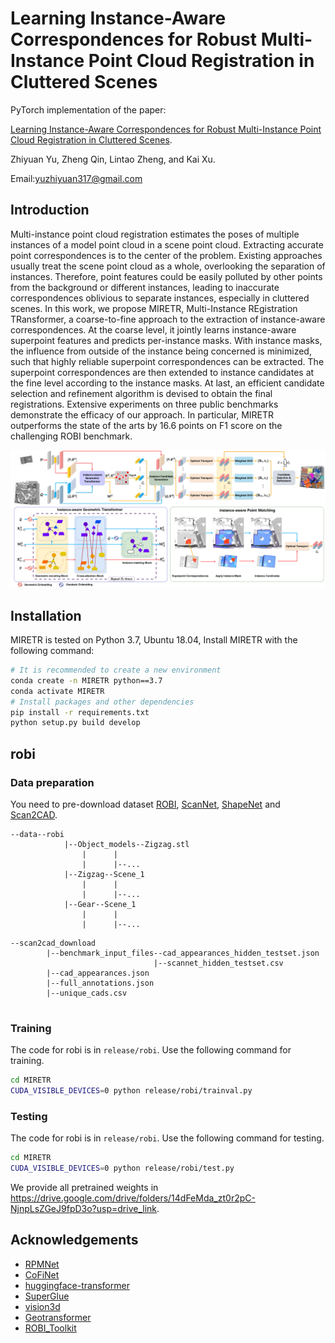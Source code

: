 # Learning Instance-Aware Correspondences for Robust Multi-Instance Point Cloud Registration in Cluttered Scenes

PyTorch implementation of the paper:

[Learning Instance-Aware Correspondences for Robust Multi-Instance Point Cloud Registration in Cluttered Scenes](https://arxiv.org/abs/2404.04557).

Zhiyuan Yu, Zheng Qin, Lintao Zheng, and Kai Xu.

Email:yuzhiyuan317@gmail.com
## Introduction

Multi-instance point cloud registration estimates the poses of multiple instances of a model point cloud in a scene point cloud. Extracting accurate point correspondences is to the center of the problem. Existing approaches
usually treat the scene point cloud as a whole, overlooking the separation of instances. Therefore, point features could be easily polluted by other points from the background or different instances, leading to inaccurate correspondences oblivious to separate instances, especially in cluttered scenes. In this work, we propose MIRETR, Multi-Instance REgistration TRansformer, a coarse-to-fine approach to the extraction of instance-aware correspondences. At the coarse level, it jointly learns instance-aware superpoint features and predicts per-instance masks. With instance masks, the influence from outside of the instance being concerned is minimized, such that highly reliable superpoint correspondences can be extracted. The superpoint correspondences are then extended to instance candidates at the fine level according to the instance masks. At last, an efficient candidate selection and refinement algorithm is devised to obtain the final registrations. Extensive experiments on three public benchmarks demonstrate the efficacy of our approach. In particular, MIRETR outperforms the state of the arts by 16.6 points on F1 score on the challenging ROBI benchmark.

![](assets/pipeline.png)
## Installation

MIRETR is tested on Python 3.7, Ubuntu 18.04,
Install MIRETR with the following command:

```bash
# It is recommended to create a new environment
conda create -n MIRETR python==3.7
conda activate MIRETR
# Install packages and other dependencies
pip install -r requirements.txt
python setup.py build develop
```


## robi

### Data preparation
You need to pre-download dataset [ROBI](https://www.trailab.utias.utoronto.ca/robi), [ScanNet](https://github.com/ScanNet/ScanNet), [ShapeNet](https://www.shapenet.org/) and [Scan2CAD](https://github.com/skanti/Scan2CAD). 

```text
--data--robi
            |--Object_models--Zigzag.stl
                |      |        
                |      |--...
            |--Zigzag--Scene_1
                |      |        
                |      |--...
            |--Gear--Scene_1
                |      |              
                |      |--...
```  

```text
--scan2cad_download
        |--benchmark_input_files--cad_appearances_hidden_testset.json
                                |--scannet_hidden_testset.csv
        |--cad_appearances.json
        |--full_annotations.json
        |--unique_cads.csv
        
```  
### Training

The code for robi is in `release/robi`. Use the following command for training.

```bash
cd MIRETR
CUDA_VISIBLE_DEVICES=0 python release/robi/trainval.py
```

### Testing

The code for robi is in `release/robi`. Use the following command for testing.

```bash
cd MIRETR
CUDA_VISIBLE_DEVICES=0 python release/robi/test.py
```
We provide all pretrained weights in https://drive.google.com/drive/folders/14dFeMda_zt0r2pC-NjnpLsZGeJ9fpD3o?usp=drive_link.
## Acknowledgements

- [RPMNet](https://github.com/yewzijian/RPMNet)
- [CoFiNet](https://github.com/haoyu94/Coarse-to-fine-correspondences)
- [huggingface-transformer](https://github.com/huggingface/transformers)
- [SuperGlue](https://github.com/magicleap/SuperGluePretrainedNetwork)
- [vision3d](https://github.com/qinzheng93/vision3d)
- [Geotransformer](https://github.com/qinzheng93/GeoTransformer)
- [ROBI_Toolkit](https://github.com/junyang224/ROBI_Toolkit)

